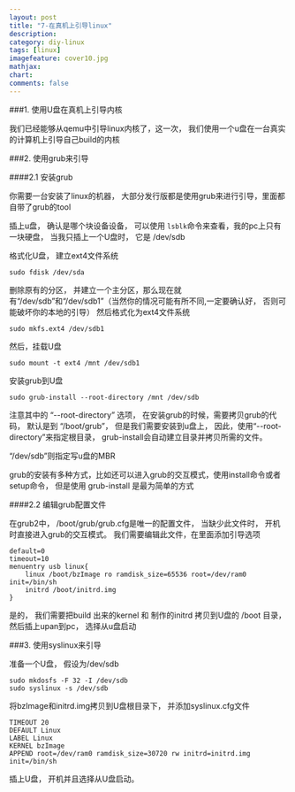```yaml
---
layout: post
title: "7-在真机上引导linux"
description:
category: diy-linux
tags: [linux]
imagefeature: cover10.jpg
mathjax: 
chart:
comments: false
---
```


###1. 使用U盘在真机上引导内核  
  
我们已经能够从qemu中引导linux内核了，这一次， 我们使用一个u盘在一台真实的计算机上引导自己build的内核  
  
###2. 使用grub来引导  
  
####2.1 安装grub  
  
你需要一台安装了linux的机器， 大部分发行版都是使用grub来进行引导，里面都自带了grub的tool  
  
插上u盘， 确认是哪个块设备设备， 可以使用 `lsblk`命令来查看，我的pc上只有一块硬盘， 当我只插上一个U盘时， 它是 /dev/sdb  
  
格式化U盘， 建立ext4文件系统  
  
	sudo fdisk /dev/sda
    
删除原有的分区， 并建立一个主分区，那么现在就有“/dev/sdb”和“/dev/sdb1”（当然你的情况可能有所不同,一定要确认好， 否则可能破坏你的本地的引导） 然后格式化为ext4文件系统  
  
	sudo mkfs.ext4 /dev/sdb1
    
然后，挂载U盘  

	sudo mount -t ext4 /mnt /dev/sdb1
    
安装grub到U盘

	sudo grub-install --root-directory /mnt /dev/sdb
    
注意其中的 “--root-directory” 选项， 在安装grub的时候，需要拷贝grub的代码， 默认是到 “/boot/grub”， 但是我们需要安装到u盘上， 因此，使用“--root-directory”来指定根目录， grub-install会自动建立目录并拷贝所需的文件。  
  
“/dev/sdb”则指定写u盘的MBR  
  
grub的安装有多种方式，比如还可以进入grub的交互模式，使用install命令或者setup命令， 但是使用 grub-install 是最为简单的方式
  
####2.2 编辑grub配置文件  
  
在grub2中， /boot/grub/grub.cfg是唯一的配置文件， 当缺少此文件时， 开机时直接进入grub的交互模式。 我们需要编辑此文件，在里面添加引导选项  
  
	default=0
	timeout=10
	menuentry usb linux{
		linux /boot/bzImage ro ramdisk_size=65536 root=/dev/ram0 init=/bin/sh
		initrd /boot/initrd.img
	}
    
是的， 我们需要把build 出来的kernel 和 制作的initrd 拷贝到U盘的 /boot 目录， 然后插上upan到pc， 选择从u盘启动
  
###3. 使用syslinux来引导  
  
准备一个U盘， 假设为/dev/sdb  
  
	sudo mkdosfs -F 32 -I /dev/sdb
	sudo syslinux -s /dev/sdb
    
将bzImage和initrd.img拷贝到U盘根目录下， 并添加syslinux.cfg文件  
  
	TIMEOUT 20
	DEFAULT Linux
	LABEL Linux
	KERNEL bzImage
	APPEND root=/dev/ram0 ramdisk_size=30720 rw initrd=initrd.img init=/bin/sh
    
插上U盘， 开机并且选择从U盘启动。
